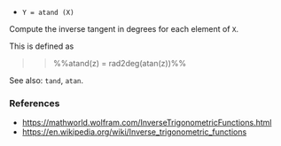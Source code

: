 * `Y = atand (X)`

Compute the inverse tangent in degrees for each element of `X`.

This is defined as

>> %%atand(z) = rad2deg(atan(z))%%

See also: `tand`, `atan`.

### References

* https://mathworld.wolfram.com/InverseTrigonometricFunctions.html
* https://en.wikipedia.org/wiki/Inverse_trigonometric_functions
